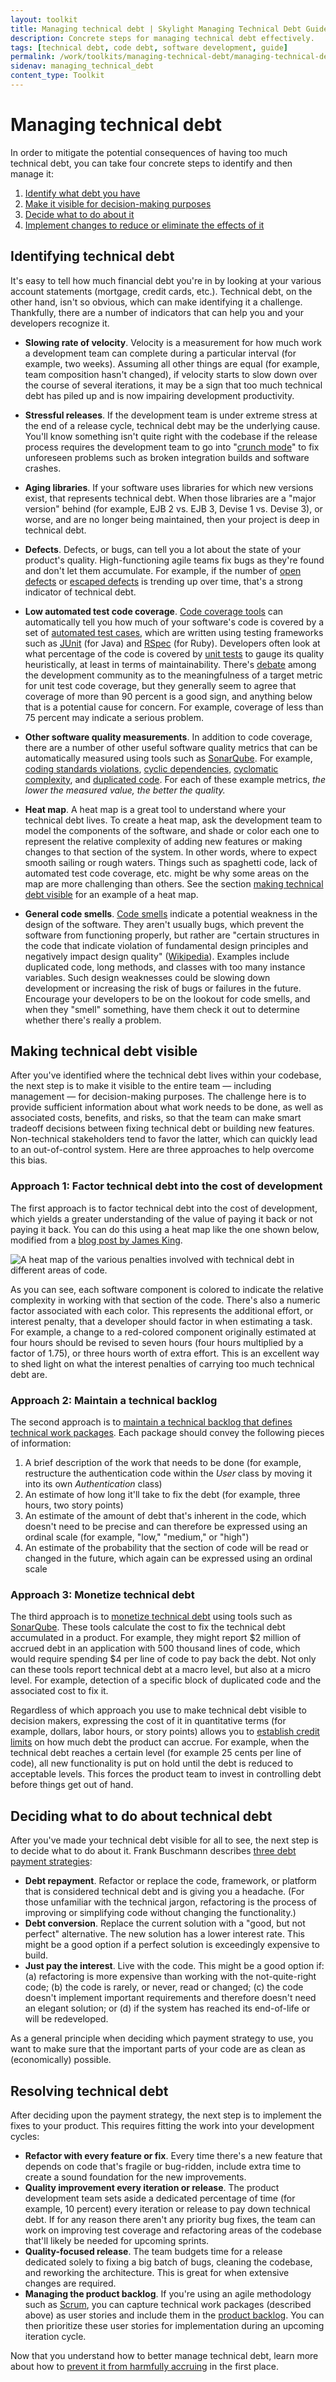 ```yaml
---
layout: toolkit
title: Managing technical debt | Skylight Managing Technical Debt Guide
description: Concrete steps for managing technical debt effectively.
tags: [technical debt, code debt, software development, guide]
permalink: /work/toolkits/managing-technical-debt/managing-technical-debt/
sidenav: managing_technical_debt
content_type: Toolkit
---
```


# Managing technical debt

In order to mitigate the potential consequences of having too much technical debt, you can take four concrete steps to identify and then manage it:

1. [Identify what debt you have](../managing-technical-debt/#identifying-technical-debt)
2. [Make it visible for decision-making purposes](../managing-technical-debt/#making-technical-debt-visible)
3. [Decide what to do about it](../managing-technical-debt/#deciding-what-to-do-about-technical-debt)
4. [Implement changes to reduce or eliminate the effects of it](../managing-technical-debt/#resolving-technical-debt)

## Identifying technical debt

It's easy to tell how much financial debt you're in by looking at your various account statements (mortgage, credit cards, etc.). Technical debt, on the other hand, isn't so obvious, which can make identifying it a challenge. Thankfully, there are a number of indicators that can help you and your developers recognize it.

* **Slowing rate of velocity**. Velocity is a measurement for how much work a development team can complete during a particular interval (for example, two weeks). Assuming all other things are equal (for example, team composition hasn't changed), if velocity starts to slow down over the course of several iterations, it may be a sign that too much technical debt has piled up and is now impairing development productivity.

* **Stressful releases**. If the development team is under extreme stress at the end of a release cycle, technical debt may be the underlying cause. You'll know something isn't quite right with the codebase if the release process requires the development team to go into "[crunch mode](http://chadfowler.com/blog/2014/01/22/the-crunch-mode-antipattern/)" to fix unforeseen problems such as broken integration builds and software crashes.

* **Aging libraries**. If your software uses libraries for which new versions exist, that represents technical debt. When those libraries are a "major version" behind (for example, EJB 2 vs. EJB 3, Devise 1 vs. Devise 3), or worse, and are no longer being maintained, then your project is deep in technical debt.

* **Defects**. Defects, or bugs, can tell you a lot about the state of your product's quality. High-functioning agile teams fix bugs as they're found and don't let them accumulate. For example, if the number of [open defects](https://help.rallydev.com/sites/default/files/multimedia/Defect%20Trend%20Chart.png) or [escaped defects](http://www.agilebok.org/index.php?title=Escaped_Defects) is trending up over time, that's a strong indicator of technical debt.

* **Low automated test code coverage**. [Code coverage tools](http://stackoverflow.com/questions/195008/what-is-code-coverage-and-how-do-you-measure-it) can automatically tell you how much of your software's code is covered by a set of [automated test cases](https://en.wikipedia.org/wiki/Test_automation), which are written using testing frameworks such as [JUnit](http://junit.org/) (for Java) and [RSpec](http://rspec.info/) (for Ruby). Developers often look at what percentage of the code is covered by [unit tests](http://martinfowler.com/bliki/UnitTest.html) to gauge its quality heuristically, at least in terms of maintainability. There's [debate](http://stackoverflow.com/questions/90002/what-is-a-reasonable-code-coverage-for-unit-tests-and-why) among the development community as to the meaningfulness of a target metric for unit test code coverage, but they generally seem to agree that coverage of more than 90 percent is a good sign, and anything below that is a potential cause for concern. For example, coverage of less than 75 percent may indicate a serious problem.

* **Other software quality measurements**. In addition to code coverage, there are a number of other useful software quality metrics that can be automatically measured using tools such as [SonarQube](http://www.sonarqube.org/). For example, [coding standards violations](https://en.wikipedia.org/wiki/Coding_conventions), [cyclic dependencies](https://en.wikipedia.org/wiki/Circular_dependency), [cyclomatic complexity](https://en.wikipedia.org/wiki/Cyclomatic_complexity), and [duplicated code](https://en.wikipedia.org/wiki/Duplicate_code). For each of these example metrics, *the lower the measured value, the better the quality.*

* **Heat map**. A heat map is a great tool to understand where your technical debt lives. To create a heat map, ask the development team to model the components of the software, and shade or color each one to represent the relative complexity of adding new features or making changes to that section of the system. In other words, where to expect smooth sailing or rough waters. Things such as spaghetti code, lack of automated test code coverage, etc. might be why some areas on the map are more challenging than others. See the section [making technical debt visible](../managing-technical-debt/#making-technical-debt-visible) for an example of a heat map.

* **General code smells**. [Code smells](https://en.wikipedia.org/?title=Code_smell) indicate a potential weakness in the design of the software. They aren't usually bugs, which prevent the software from functioning properly, but rather are "certain structures in the code that indicate violation of fundamental design principles and negatively impact design quality" ([Wikipedia](https://en.wikipedia.org/wiki/Code_smell)). Examples include duplicated code, long methods, and classes with too many instance variables. Such design weaknesses could be slowing down development or increasing the risk of bugs or failures in the future. Encourage your developers to be on the lookout for code smells, and when they "smell" something, have them check it out to determine whether there's really a problem.

## Making technical debt visible

After you've identified where the technical debt lives within your codebase, the next step is to make it visible to the entire team &mdash; including management &mdash; for decision-making purposes. The challenge here is to provide sufficient information about what work needs to be done, as well as associated costs, benefits, and risks, so that the team can make smart tradeoff decisions between fixing technical debt or building new features. Non-technical stakeholders tend to favor the latter, which can quickly lead to an out-of-control system. Here are three approaches to help overcome this bias.

### Approach 1: Factor technical debt into the cost of development

The first approach is to factor technical debt into the cost of development, which yields a greater understanding of the value of paying it back or not paying it back. You can do this using a heat map like the one shown below, modified from a [blog post by James King](http://kingsinsight.com/2010/07/31/estimating-the-impact-of-technical-debt-on-stories-heat-maps/).

![A heat map of the various penalties involved with technical debt in different areas of code.](/img/toolkits/technical_debt/tech-debt-heatmap.svg)

As you can see, each software component is colored to indicate the relative complexity in working with that section of the code. There's also a numeric factor associated with each color. This represents the additional effort, or interest penalty, that a developer should factor in when estimating a task. For example, a change to a red-colored component originally estimated at four hours should be revised to seven hours (four hours multiplied by a factor of 1.75), or three hours worth of extra effort. This is an excellent way to shed light on what the interest penalties of carrying too much technical debt are.

### Approach 2: Maintain a technical backlog

The second approach is to [maintain a technical backlog that defines technical work packages](http://www.infoq.com/articles/managing-technical-debt). Each package should convey the following pieces of information:

1. A brief description of the work that needs to be done (for example, restructure the authentication code within the *User* class by moving it into its own *Authentication* class)
2. An estimate of how long it'll take to fix the debt (for example, three hours, two story points)
3. An estimate of the amount of debt that's inherent in the code, which doesn't need to be precise and can therefore be expressed using an ordinal scale (for example, "low," "medium," or "high")
4. An estimate of the probability that the section of code will be read or changed in the future, which again can be expressed using an ordinal scale

### Approach 3: Monetize technical debt

The third approach is to [monetize technical debt](http://www.infoq.com/news/2010/03/monetizing-technical-debt) using tools such as [SonarQube](http://www.sonarqube.org/). These tools calculate the cost to fix the technical debt accumulated in a product. For example, they might report $2 million of accrued debt in an application with 500 thousand lines of code, which would require spending $4 per line of code to pay back the debt. Not only can these tools report technical debt at a macro level, but also at a micro level. For example, detection of a specific block of duplicated code and the associated cost to fix it.

Regardless of which approach you use to make technical debt visible to decision makers, expressing the cost of it in quantitative terms (for example, dollars, labor hours, or story points) allows you to [establish credit limits](http://theagileexecutive.com/2009/09/29/technical-debt-on-your-balance-sheet/) on how much debt the product can accrue. For example, when the technical debt reaches a certain level (for example 25 cents per line of code), all new functionality is put on hold until the debt is reduced to acceptable levels. This forces the product team to invest in controlling debt before things get out of hand.

## Deciding what to do about technical debt

After you've made your technical debt visible for all to see, the next step is to decide what to do about it. Frank Buschmann describes [three debt payment strategies](http://www.computer.org/csdl/mags/so/2011/06/mso2011060029-abs.html):

* **Debt repayment**. Refactor or replace the code, framework, or platform that is considered technical debt and is giving you a headache. (For those unfamiliar with the technical jargon, refactoring is the process of improving or simplifying code without changing the functionality.)
* **Debt conversion**. Replace the current solution with a "good, but not perfect" alternative. The new solution has a lower interest rate. This might be a good option if a perfect solution is exceedingly expensive to build.
* **Just pay the interest**. Live with the code. This might be a good option if: (a) refactoring is more expensive than working with the not-quite-right code; (b) the code is rarely, or never, read or changed; (c) the code doesn't implement important requirements and therefore doesn't need an elegant solution; or (d) if the system has reached its end-of-life or will be redeveloped.

As a general principle when deciding which payment strategy to use, you want to make sure that the important parts of your code are as clean as (economically) possible.

## Resolving technical debt

After deciding upon the payment strategy, the next step is to implement the fixes to your product. This requires fitting the work into your development cycles:

* **Refactor with every feature or fix**. Every time there's a new feature that depends on code that's fragile or bug-ridden, include extra time to create a sound foundation for the new improvements.
* **Quality improvement every iteration or release**. The product development team sets aside a dedicated percentage of time (for example, 10 percent) every iteration or release to pay down technical debt. If for any reason there aren't any priority bug fixes, the team can work on improving test coverage and refactoring areas of the codebase that'll likely be needed for upcoming sprints.
* **Quality-focused release**. The team budgets time for a release dedicated solely to fixing a big batch of bugs, cleaning the codebase, and reworking the architecture. This is great for when extensive changes are required.
* **Managing the product backlog**. If you're using an agile methodology such as [Scrum](https://en.wikipedia.org/wiki/Scrum_(software_development)), you can capture technical work packages (described above) as user stories and include them in the [product backlog](https://www.mountaingoatsoftware.com/agile/scrum/product-backlog). You can then prioritize these user stories for implementation during an upcoming iteration cycle.

Now that you understand how to better manage technical debt, learn more about how to [prevent it from harmfully accruing](/work/toolkits/managing-technical-debt/preventing-technical-debt/) in the first place.
